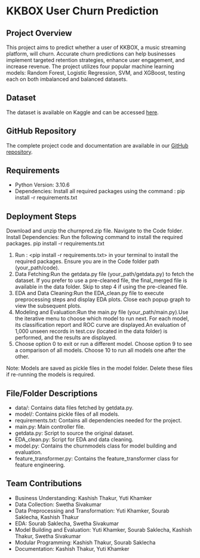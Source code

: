 # KKBOX User Churn Prediction

## Project Overview

This project aims to predict whether a user of KKBOX, a music streaming platform, will churn. Accurate churn predictions can help businesses implement targeted retention strategies, enhance user engagement, and increase revenue. The project utilizes four popular machine learning models: Random Forest, Logistic Regression, SVM, and XGBoost, testing each on both imbalanced and balanced datasets.

## Dataset

The dataset is available on Kaggle and can be accessed [here](https://www.kaggle.com/competitions/kkbox-music-recommendation-challenge/data).

## GitHub Repository

The complete project code and documentation are available in our [GitHub repository](https://github.com/SSaklecha/ChurnPred).

## Requirements

- Python Version: 3.10.6
- Dependencies: Install all required packages using the command : pip install -r requirements.txt
  
## Deployment Steps


Download and unzip the churnpred.zip file.
Navigate to the Code folder.
Install Dependencies: Run the following command to install the required packages. pip install -r requirements.txt

1. Run : <pip install -r requirements.txt> in your terminal to install the required packages. Ensure you are in the Code folder path (your_path/code).
2. Data Fetching:Run the getdata.py file (your_path/getdata.py) to fetch the dataset. If you prefer to use a pre-cleaned file, the final_merged file is available in the data folder. Skip to step 4 if using the pre-cleaned file.
3. EDA and Data Cleaning:Run the EDA_clean.py file to execute preprocessing steps and display EDA plots. Close each popup graph to view the subsequent plots.
4. Modeling and Evaluation:Run the main.py file (your_path/main.py).Use the iterative menu to choose which model to run next. For each model, its classification report and ROC curve are displayed.An evaluation of 1,000 unseen records in test.csv (located in the data folder) is performed, and the results are displayed.
5. Choose option 0 to exit or run a different model. Choose option 9 to see a comparison of all models. Choose 10 to run all models one after the other.
   
Note: Models are saved as pickle files in the model folder. Delete these files if re-running the models is required.

## File/Folder Descriptions
- data/: Contains data files fetched by getdata.py.
- model/: Contains pickle files of all models.
- requirements.txt: Contains all dependencies needed for the project.
- main.py: Main controller file.
- getdata.py: Script to source the original dataset.
- EDA_clean.py: Script for EDA and data cleaning.
- model.py: Contains the churnmodels class for model building and evaluation.
- feature_transformer.py: Contains the feature_transformer class for feature engineering.

## Team Contributions
- Business Understanding: Kashish Thakur, Yuti Khamker
- Data Collection: Swetha Sivakumar
- Data Preprocessing and Transformation: Yuti Khamker, Sourab Saklecha, Kashish Thakur
- EDA: Sourab Saklecha, Swetha Sivakumar
- Model Building and Evaluation: Yuti Khamker, Sourab Saklecha, Kashish Thakur, Swetha Sivakumar
- Modular Programming: Kashish Thakur, Sourab Saklecha
- Documentation: Kashish Thakur, Yuti Khamker
